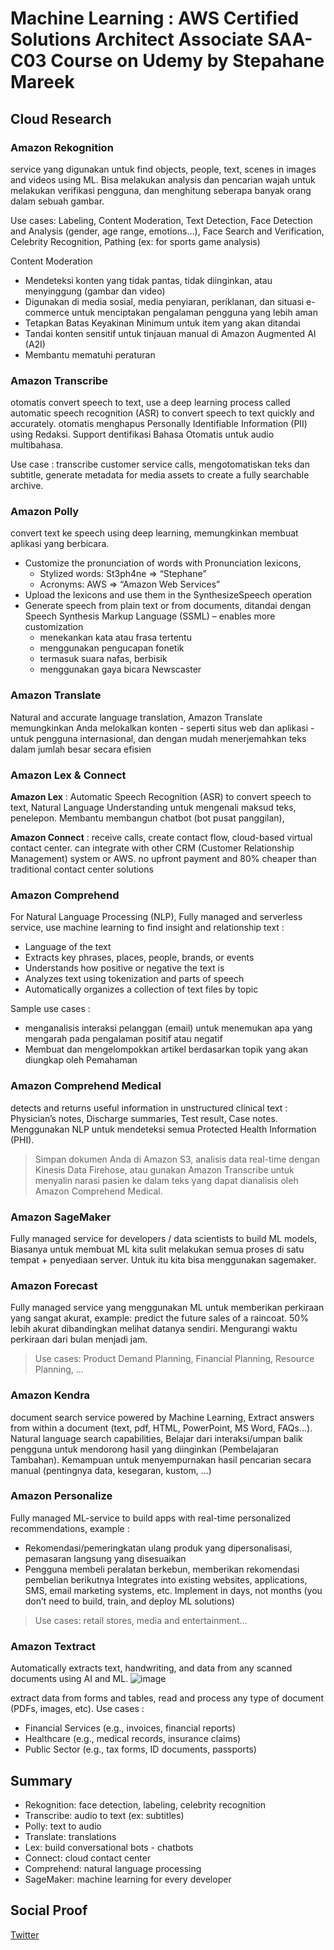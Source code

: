 # Machine Learning : AWS Certified Solutions Architect Associate SAA-C03 Course on Udemy by Stepahane Mareek

## Cloud Research
### Amazon Rekognition
service yang digunakan untuk find objects, people, text, scenes in images and videos using ML. Bisa melakukan analysis dan pencarian wajah untuk melakukan verifikasi pengguna, dan menghitung seberapa banyak orang dalam sebuah gambar.

Use cases: Labeling, Content Moderation, Text Detection, Face Detection and Analysis (gender, age range, emotions…), Face Search and Verification, Celebrity Recognition, Pathing (ex: for sports game analysis)

Content Moderation
- Mendeteksi konten yang tidak pantas, tidak diinginkan, atau menyinggung (gambar dan video)
- Digunakan di media sosial, media penyiaran, periklanan, dan situasi e-commerce untuk menciptakan pengalaman pengguna yang lebih aman
- Tetapkan Batas Keyakinan Minimum untuk item yang akan ditandai
- Tandai konten sensitif untuk tinjauan manual di Amazon Augmented AI (A2I)
- Membantu mematuhi peraturan

### Amazon Transcribe
otomatis convert speech to text, use a deep learning process called automatic speech recognition (ASR) to convert speech to text quickly and accurately.
otomatis menghapus Personally Identifiable Information (PII) using Redaksi. Support dentifikasi Bahasa Otomatis untuk audio multibahasa. 

Use case : transcribe customer service calls, mengotomatiskan teks dan subtitle, generate metadata for media assets to create a fully searchable archive.

### Amazon Polly
convert text ke speech using deep learning, memungkinkan membuat aplikasi yang berbicara.
- Customize the pronunciation of words with Pronunciation lexicons, 
     - Stylized words: St3ph4ne => “Stephane”
     - Acronyms: AWS => “Amazon Web Services”
- Upload the lexicons and use them in the SynthesizeSpeech operation
- Generate speech from plain text or from documents, ditandai dengan Speech Synthesis Markup Language (SSML) – enables more customization
   - menekankan kata atau frasa tertentu
   - menggunakan pengucapan fonetik
   - termasuk suara nafas, berbisik
   - menggunakan gaya bicara Newscaster
 
### Amazon Translate
Natural and accurate language translation, Amazon Translate memungkinkan Anda melokalkan konten - seperti situs web dan aplikasi - untuk pengguna internasional, dan dengan mudah menerjemahkan teks dalam jumlah besar secara efisien

### Amazon Lex & Connect
<b>Amazon Lex</b> : Automatic Speech Recognition (ASR) to convert speech to text, Natural Language Understanding untuk mengenali maksud teks, penelepon. Membantu membangun chatbot (bot pusat panggilan), 

<b>Amazon Connect</b> : receive calls, create contact flow, cloud-based virtual contact center. can integrate with other CRM (Customer Relationship Management) system or AWS. no upfront payment and 80% cheaper than traditional contact center solutions

### Amazon Comprehend 
For Natural Language Processing (NLP), Fully managed and serverless service, use machine learning to find insight and relationship text : 
- Language of the text
- Extracts key phrases, places, people, brands, or events
- Understands how positive or negative the text is
- Analyzes text using tokenization and parts of speech
- Automatically organizes a collection of text files by topic

Sample use cases : 
- menganalisis interaksi pelanggan (email) untuk menemukan apa yang mengarah pada pengalaman positif atau negatif
- Membuat dan mengelompokkan artikel berdasarkan topik yang akan diungkap oleh Pemahaman

### Amazon Comprehend Medical 
detects and returns useful information in unstructured clinical text : Physician’s notes, Discharge summaries, Test result, Case notes.
Menggunakan NLP untuk mendeteksi semua Protected Health Information (PHI). 
> Simpan dokumen Anda di Amazon S3, analisis data real-time dengan Kinesis Data Firehose, atau gunakan Amazon Transcribe untuk menyalin narasi pasien ke dalam teks yang dapat dianalisis oleh Amazon Comprehend Medical.

### Amazon SageMaker
Fully managed service for developers / data scientists to build ML models, Biasanya untuk membuat ML kita sulit melakukan semua proses di satu tempat + penyediaan server. Untuk itu kita bisa menggunakan sagemaker.

### Amazon Forecast
Fully managed service yang menggunakan ML untuk memberikan perkiraan yang sangat akurat, example: predict the future sales of a raincoat. 50% lebih akurat dibandingkan melihat datanya sendiri. Mengurangi waktu perkiraan dari bulan menjadi jam.
> Use cases: Product Demand Planning, Financial Planning, Resource Planning, …

### Amazon Kendra
document search service powered by Machine Learning, Extract answers from within a document (text, pdf, HTML, PowerPoint, MS Word, FAQs...).
Natural language search capabilities, Belajar dari interaksi/umpan balik pengguna untuk mendorong hasil yang diinginkan (Pembelajaran Tambahan).
Kemampuan untuk menyempurnakan hasil pencarian secara manual (pentingnya data, kesegaran, kustom, ...)

### Amazon Personalize
Fully managed ML-service to build apps with real-time personalized recommendations, example : 
- Rekomendasi/pemeringkatan ulang produk yang dipersonalisasi, pemasaran langsung yang disesuaikan 
- Pengguna membeli peralatan berkebun, memberikan rekomendasi pembelian berikutnya
Integrates into existing websites, applications, SMS, email marketing systems, etc. Implement in days, not months (you don’t need to build, train, and deploy ML solutions)
> Use cases: retail stores, media and entertainment...

### Amazon Textract
Automatically extracts text, handwriting, and data from any scanned documents using AI and ML.
![image](https://github.com/tiaradwim1306/100daysofcloud/assets/120786669/44513a7f-daa2-4562-a59d-1345016584c1)

extract data from forms and tables, read and process any type of document (PDFs, images, etc). Use cases :
- Financial Services (e.g., invoices, financial reports)
- Healthcare (e.g., medical records, insurance claims)
- Public Sector (e.g., tax forms, ID documents, passports)


## Summary
- Rekognition: face detection, labeling, celebrity recognition
- Transcribe: audio to text (ex: subtitles)
- Polly: text to audio
- Translate: translations
- Lex: build conversational bots - chatbots
- Connect: cloud contact center
- Comprehend: natural language processing
- SageMaker: machine learning for every developer

## Social Proof
[Twitter](https://twitter.com/tiaradwim1306/status/1747980599556817093)
